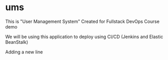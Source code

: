 # ums

This is "User Management System" Created for Fullstack DevOps Course demo

We will be using this application to deploy using CI/CD (Jenkins and Elastic BeanStalk) 

Adding a new line
